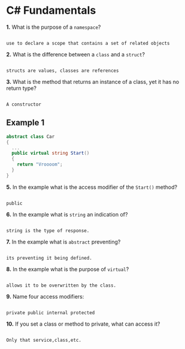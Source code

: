 # C# Fundamentals


**1.** What is the purpose of a `namespace`?
<!-- enter you answer in the space below -->
```

use to declare a scope that contains a set of related objects

```
**2.** What is the difference between a `class` and a `struct`?
<!-- enter you answer in the space below -->
```

structs are values, classes are references

```
**3.** What is the method that returns an instance of a class, yet it has no return type?
<!-- enter you answer in the space below -->
```

A constructor

```
## Example 1
```c#
abstract class Car
{
  ...
  public virtual string Start()
  {
    return "Vroooom";
  }
}
```
**5.** In the example what is the access modifier of the `Start()` method?
<!-- enter you answer in the space below -->
```

public

```
**6.** In the example what is `string` an indication of?
<!-- enter you answer in the space below -->
```

string is the type of response.

```
**7.** In the example what is `abstract` preventing?
<!-- enter you answer in the space below -->
```

its preventing it being defined.

```
**8.** In the example what is the purpose of `virtual`?
<!-- enter you answer in the space below -->
```

allows it to be overwritten by the class.

```
**9.** Name four access modifiers:
<!-- enter you answer in the space below -->
```

private public internal protected

```
**10.** If you set a class or method to private, what can access it?
<!-- enter you answer in the space below -->
```

Only that service,class,etc. 

```